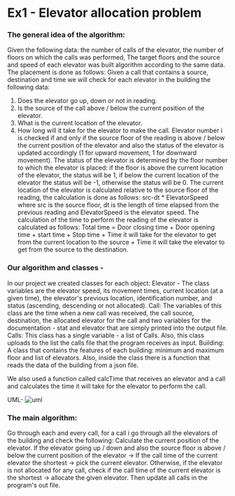 # Ex1 - Elevator allocation problem
### The general idea of the algorithm:

Given the following data: the number of calls of the elevator, the number of floors on which the calls was performed,
The target floors and the source and speed of each elevator was built algorithm according to the same data.
The placement is done as follows:
Given a call that contains a source, destination and time we will check for each elevator in the building the following data:
1. Does the elevator go up, down or not in reading.
2. Is the source of the call above / below the current position of the elevator.
3. What is the current location of the elevator.
4. How long will it take for the elevator to make the call.
Elevator number i is checked if and only if the source floor of the reading is above / below the current position of the elevator and also the status of the elevator is updated accordingly (1 for upward movement, 1 for downward movement).
The status of the elevator is determined by the floor number to which the elevator is placed: if the floor is above the current location of the elevator, the status will be 1, if below the current location of the elevator the status will be -1, otherwise the status will be 0.
The current location of the elevator is calculated relative to the source floor of the reading, the calculation is done as follows: src-dt 
​​* ElevatorSpeed ​​where src is the source floor, dt is the length of time elapsed from the previous reading and ElevatorSpeed ​​is the elevator speed.
The calculation of the time to perform the reading of the elevator is calculated as follows:
Total time = Door closing time + Door opening time + start time + Stop time + Time it will take for the elevator to get from the current location to the source + Time it will take the elevator to get from the source to the destination.

### Our algorithm and classes - 
In our project we created classes for each object:
Elevator - The class variables are the elevator speed, its movement times, current location (at a given time), the elevator's previous location, identification number, and status (ascending, descending or not allocated).
Call: The variables of this class are the time when a new call was received, the call source, destination, the allocated elevator for the call and two variables for the documentation - stat and elevator that are simply printed into the output file.
Calls: This class has a single variable - a list of Calls. Also, this class uploads to the list the calls file that the program receives as input.
Building: A class that contains the features of each building: minimum and maximum floor and list of elevators. Also, inside the class there is a function that reads the data of the building from a json file.

We also used a function called calcTime that receives an elevator and a call and calculates the time it will take for the elevator to perform the call.

UML-
  ![uml](https://user-images.githubusercontent.com/93070344/142246276-b9d97855-7cf1-4e3e-9343-a0b46e474bb4.png)


### The main algorithm:
Go through each and every call, for a call i go through all the elevators of the building and check the following:
Calculate the current position of the elevator.
If the elevator going up / down and also the source floor is above / below the current position of the elevator -> If the call time of the current elevator the shortest -> pick the current elevator.
Otherwise, if the elevator is not allocated for any call, check if the call time of the current elevator is the shortest -> allocate the given elevator.
Then update all calls in the program's out file.

